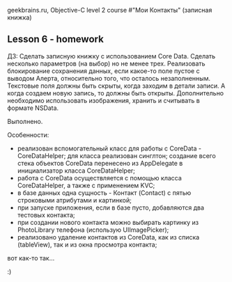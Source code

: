 geekbrains.ru, Objective-C level 2 course
#"Мои Контакты" (записная книжка)

## Lesson 6 - homework
ДЗ: Сделать записную книжку с использованием Core Data. Сделать несколько параметров (на выбор) но не менее трех. Реализовать блокирование сохранения данных, если какое-то поле пустое с выводом Алерта, относительно того, что осталось незаполненным. Текстовые поля должны быть скрыты, когда заходим в детали записи. А когда создаем новую запись, то должны быть открыты. Дополнительно необходимо использовать изображения, хранить и считывать в формате NSData.


Выполнено.

Особенности:
- реализован вспомогательный класс для работы с CoreData - CoreDataHelper; для класса реализован синглтон; создание всего стека объектов CoreData перенесено из AppDelegate в инициализатор класса CoreDataHelper;
- работа с CoreData осуществляется с помощью класса CoreDataHelper, а также с применением KVC;
- в базе данных одна сущность - Контакт (Contact) с пятью строковыми атрибутами и картинкой;
- при запуске приложения, если в базе пусто, добавляются два тестовых контакта;
- при создании нового контакта можно выбирать картинку из PhotoLibrary телефона (использую UIImagePicker);
- реализовано удаление контактов из CoreData, как из списка (tableView), так и из окна просмотра контакта;


вот как-то так...

:)

